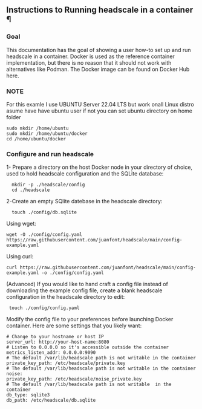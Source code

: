 ##  Instructions to Running headscale in a container ¶

### Goal

This documentation has the goal of showing a user how-to set up and run headscale in a container. Docker is used as the reference container implementation, but there is no reason that it should not work with alternatives like Podman. The Docker image can be found on Docker Hub here.

### NOTE
For this examle I use UBUNTU Server 22.04 LTS but work onall Linux distro asume have have ubuntu user if not you can set ubuntu directory on home folder

    sudo mkdir /home/ubuntu
    sudo mkdir /home/ubuntu/docker
    cd /home/ubuntu/docker
### Configure and run headscale


1- Prepare a directory on the host Docker node in your directory of choice, used to hold headscale configuration and the SQLite database:

      mkdir -p ./headscale/config
      cd ./headscale

 2-Create an empty SQlite datebase in the headscale directory:

      touch ./config/db.sqlite

 Using wget:

    wget -O ./config/config.yaml https://raw.githubusercontent.com/juanfont/headscale/main/config-example.yaml

Using curl:

    curl https://raw.githubusercontent.com/juanfont/headscale/main/config-example.yaml -o ./config/config.yaml
(Advanced) If you would like to hand craft a config file instead of downloading the example config file, create a blank headscale configuration in the headscale directory to edit:

     touch ./config/config.yaml

Modify the config file to your preferences before launching Docker container. Here are some settings that you likely want:

    # Change to your hostname or host IP
    server_url: http://your-host-name:8080
    # Listen to 0.0.0.0 so it's accessible outside the container
    metrics_listen_addr: 0.0.0.0:9090
    # The default /var/lib/headscale path is not writable in the container
    private_key_path: /etc/headscale/private.key
    # The default /var/lib/headscale path is not writable in the container
    noise:
    private_key_path: /etc/headscale/noise_private.key
    # The default /var/lib/headscale path is not writable  in the container
    db_type: sqlite3
    db_path: /etc/headscale/db.sqlite
